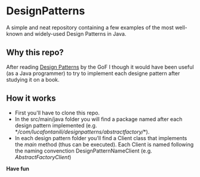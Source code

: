 # DesignPatterns

A simple and neat repository containing a few examples of the most well-known and widely-used Design Patterns in Java.

## Why this repo?

After reading [Design Patterns](https://en.wikipedia.org/wiki/Design_Patterns) by the GoF I though it would have been useful (as a Java programmer) to try to implement each designe pattern after studying it on a book.

## How it works

- First you'll have to clone this repo.
- In the src/main/java folder you will find a package named after each design pattern implemented (e.g. \**/com/lucafontanili/designpatterns/abstractfactory/*\*).
- In each design pattern folder you'll find a Client class that implements the *main* method (thus can be executed). Each Client is named following the naming convenction DesignPatternNameClient (e.g. *AbstractFactoryClient*)

**Have fun**
